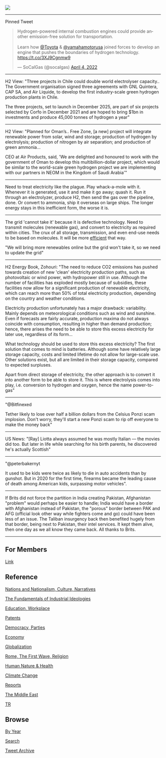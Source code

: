 <img src="https://drive.google.com/uc?export=view&id=1B2wf9R7AMH1d7Vw6e2mucLbIQ5NSjir7"/>

---

Pinned Tweet

<blockquote class="twitter-tweet"><p lang="en" dir="ltr">Hydrogen-powered internal combustion engines could provide another emission-free solution for transportation. <br><br>Learn how <a href="https://twitter.com/Toyota?ref_src=twsrc%5Etfw">@Toyota</a> &amp; <a href="https://twitter.com/YamahaMotorUSA?ref_src=twsrc%5Etfw">@yamahamotorusa</a> joined forces to develop an engine that pushes the boundaries of hydrogen technology. <a href="https://t.co/3XJ9Cgnmw9">https://t.co/3XJ9Cgnmw9</a></p>&mdash; SoCalGas (@socalgas) <a href="https://twitter.com/socalgas/status/1511060577828827139?ref_src=twsrc%5Etfw">April 4, 2022</a></blockquote> <script async src="https://platform.twitter.com/widgets.js" charset="utf-8"></script>

---

H2 View: "Three projects in Chile could double world electrolyser
capacity.. The Government organisation signed three agreements with
GNL Quintera, CAP SA, and Air Liquide, to develop the first
industry-scale green hydrogen production plants in Chile.

The three projects, set to launch in December 2025, are part of six
projects selected by Corfo in December 2021 and are hoped to bring
$1bn in investments and produce 45,000 tonnes of hydrogen a year"

---

H2 View: "Planned for Oman’s.. Free Zone, [a new] project will
integrate renewable power from solar, wind and storage; production of
hydrogen by electrolysis; production of nitrogen by air separation;
and production of green ammonia...

CEO at Air Products, said, 'We are delighted and honoured to work with
the government of Oman to develop this multibillion-dollar project,
which would be similar to the world-scale green hydrogen project we
are implementing with our partners in NEOM in the Kingdom of Saudi
Arabia'"

---

Need to treat electricity like the plague. Play whack-a-mole with
it. Whenever it is generated, use it and make it go away; quash
it. Run it through an electrolyzer, produce H2, then send the gas over
the pipeline, done. Or convert to ammonia, ship it overseas on large
ships. The longer energy stays in this inefficient form, the worse it
is.

---

The grid 'cannot take it' because it is defective technology. Need to
transmit molecules (renewable gas), and convert to electricity as
required within cities. The crux of all storage, transmission, and
even end-use needs to be based on molecules. It will be more
[efficient](https://pbs.twimg.com/media/EvdKNhvXAAE9Rr2?format=png&name=small)
that way. 

"We will bring more renewables online but the grid won't take it, so we
need to update the grid"

---

H2 Energy Book, Zohouri: "The need to reduce CO2 emissions has pushed
towards creation of new 'clean' electricity production paths, such as
photovoltaic or wind power, with hydropower still in use. Although the
number of facilities has exploded mostly because of subsidies, these
facilities now allow for a significant production of renewable
electricity, which can reach more than 50% of total electricity
production, depending on the country and weather conditions.

Electricity production unfortunately has a major drawback:
variability. Mainly depends on meteorological conditions such as wind
and sunshine. Even if forecasts are fairly accurate, production maxima
do not always coincide with consumption, resulting in higher than
demand production; hence, there arises the need to be able to store
this excess electricity for later use, regardless of its form...

What technology should be used to store this excess electricity? The
first solution that comes to mind is batteries. Although some have
relatively large storage capacity, costs and limited lifetime do not
allow for large-scale use. Other solutions exist, but all are limited
in their storage capacity, compared to expected surpluses.

Apart from direct storage of electricity, the other approach is to
convert it into another form to be able to store it. This is where
electrolysis comes into play, i.e. conversion to hydrogen and oxygen,
hence the name power-to-gas"

---

"@Bitfinexed

Tether likely to lose over half a billion dollars from the Celsius
Ponzi scam implosion. Don't worry, they'll start a new Ponzi scam to
rip off everyone to make the money back"

---

US News: "[Ray] Liotta always assumed he was mostly Italian — the
movies did too. But later in life while searching for his birth
parents, he discovered he's actually Scottish"

---

"@peterbakernyt

It used to be kids were twice as likely to die in auto accidents than
by gunshot. But in 2020 for the first time, firearms became the
leading cause of death among American kids, surpassing motor vehicles".

---

If Brits did not force the partition in India creating Pakistan,
Afghanistan "problem" would perhaps be easier to handle; India would
have a border with Afghanistan instead of Pakistan, the "porous"
border between PAK and AFG (official look other way while fighters
come and go) could have been less of an issue. The Taliban insurgency
back then benefited hugely from that border, being next to Pakistan,
their intel services. It kept them alive, then one day as we all know
they came back. All thanks to Brits.

---

## For Members

[Link](https://thirdwave-members.herokuapp.com)

## Reference

[Nations and Nationalism, Culture, Narratives](/2013/02/nations-and-nationalism.md)

[The Fundamentals of Industrial Ideologies](/2011/04/fundamentals-of-industrial-ideologies.md)

[Education, Workplace](2017/09/education-workplace.md)

[Patents](/2018/09/patents.md)

[Democracy, Parties](/2016/11/democracy.md)

[Economy](/2018/05/economy.md)

[Globalization](/2018/09/globalization.md)

[Rome, The First Wave, Religion](/2017/12/rome.md)

[Human Nature & Health](/2020/07/human-nature.md)

[Climate Change](/2018/12/climate.md)

[Reports](/2019/05/reports.md)

[The Middle East](/2019/07/middleeast.md)

[TR](../tr)

## Browse

[By Year](years.md)

[Search](search.html)

[Tweet Archive](/tweets/README.md)


